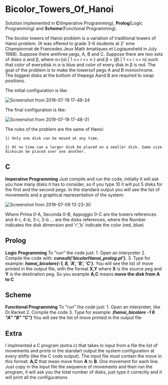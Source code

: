 # Bicolor_Towers_Of_Hanoi
Solution implemented in **C**(Imperative Programming), **Prolog**(Logic Programming) and **Scheme**(Functional Programming).

The bicolor towers of Hanoi problem is a variation of traditional towers of Hanoi problem. (It was offered to grade 3-6 students at 2' eme Championnat de Francedes Jeux Math ́ematiques et Logiquesheld in July 1988). Suppose there arethree pegs, A, B and C. Suppose there are two sets of disks α and β, where α={αi | 1 <= i <= n } and β = {βi | 1 <= i <= n} such that color of everydisk in α is blue and color of every disk in β is red.
The goal of the problem is to make the towersof pegs A and B monochrome. The biggest disks at the bottom of thepegs Aand B are required to swap positions. 

The initial configuration is like:

![Screenshot from 2019-07-19 17-48-24](https://user-images.githubusercontent.com/40428406/61548231-7eea5180-aa4d-11e9-9aa4-2d81c8277dfb.png)


The final configuration is like:

![Screenshot from 2019-07-19 17-48-31](https://user-images.githubusercontent.com/40428406/61548236-83166f00-aa4d-11e9-880e-05db3a1fc078.png)


The rules of the problem are the same of Hanoi:

	1) Only one disk can be moved at any time.

	2) At no time can a larger disk be placed on a smaller disk. Same size diskscan be placed over one another.



## C
**Imperative Programming**
Just compile and run the code, initially it will ask you how many disks it has to consider, so if you type 10 it will put 5 disks for the first and the second pegs.
In the standard output you will see the list of movements and a graphical representation of the system:

![Screenshot from 2019-07-09 13-23-30](https://user-images.githubusercontent.com/40428406/61550243-40a36100-aa52-11e9-9c24-b3762207214b.png)

Where Prima 0-A, Seconda 0-B, Appoggio 0-C are the towers references and 4-r, 4-b, 3-r, 3-b ... are the disks references, where the Number indicates the disk dimension and 'r','b' indicate the color (red, blue)

## Prolog
**Logic Programming**
To "run" the code just: 
	1. Open an interpreter
	2. Compile the code with: ***consult(‘bicolorHanoi_prolog.pl’).***
	3. Type for example: ***hanoi_bicolore(-1, 8, 'A', 'B', 'C').***
You will see the list of move printed in the output file, with the format **X,Y** where **X** is the source peg and **Y** is the destination peg. So you example **A,C** means **move the disk from A to C**


## Scheme
**Functional Programming**
To "run" the code just: 
	1. Open an interpreter, like Dr.Racket
	2. Compile the code
	3. Type for example: ***(hanoi_bicolore -1 6 "A" "B" "C")***
You will see the list of move printed in the output file


## Extra
I implmented a C program (extra.c) that takes in input from a file the list of movements and prints in the standart output the system configuration at every shifts (like the C code output). The input file must contain the move in this format: **A,C** that mean move from **A** to **B**. One movement for each line. Just copy in the input file the sequence of movements and then run the program, it will ask you the total number of disks, just type it correctly and it will print all the configurations


